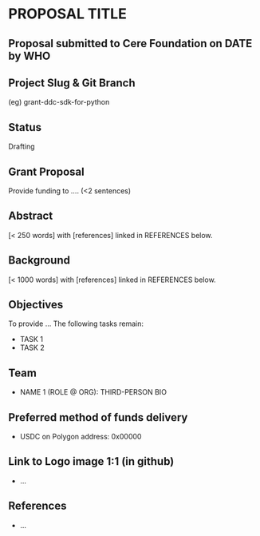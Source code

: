 # PROPOSAL TITLE
## Proposal submitted to Cere Foundation on DATE by WHO

## Project Slug & Git Branch
(eg) grant-ddc-sdk-for-python

## Status
Drafting

## Grant Proposal
Provide funding to …. (<2 sentences)

## Abstract
[< 250 words] with [references] linked in REFERENCES below.

## Background
[< 1000 words] with [references] linked in REFERENCES below.

## Objectives
To provide ... The following tasks remain:
- TASK 1
- TASK 2

## Team
- NAME 1 (ROLE @ ORG): THIRD-PERSON BIO

## Preferred method of funds delivery
- USDC on Polygon address: 0x00000

## Link to Logo image 1:1 (in github)
- ...

## References
- ...
